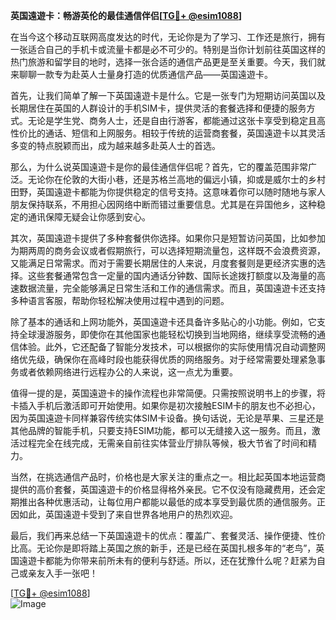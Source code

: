**英国遠遊卡：畅游英伦的最佳通信伴侣[[TG💪+ @esim1088](https://t.me/s/esim1088)]**

在当今这个移动互联网高度发达的时代，无论你是为了学习、工作还是旅行，拥有一张适合自己的手机卡或流量卡都是必不可少的。特别是当你计划前往英国这样的热门旅游和留学目的地时，选择一张合适的通信产品更是至关重要。今天，我们就来聊聊一款专为赴英人士量身打造的优质通信产品——英国遠遊卡。

首先，让我们简单了解一下英国遠遊卡是什么。它是一张专门为短期访问英国以及长期居住在英国的人群设计的手机SIM卡，提供灵活的套餐选择和便捷的服务方式。无论是学生党、商务人士，还是自由行游客，都能通过这张卡享受到稳定且高性价比的通话、短信和上网服务。相较于传统的运营商套餐，英国遠遊卡以其灵活多变的特点脱颖而出，成为越来越多赴英人士的首选。

那么，为什么说英国遠遊卡是你的最佳通信伴侣呢？首先，它的覆盖范围非常广泛。无论你在伦敦的大街小巷，还是苏格兰高地的偏远小镇，抑或是威尔士的乡村田野，英国遠遊卡都能为你提供稳定的信号支持。这意味着你可以随时随地与家人朋友保持联系，不用担心因网络中断而错过重要信息。尤其是在异国他乡，这种稳定的通讯保障无疑会让你感到安心。

其次，英国遠遊卡提供了多种套餐供你选择。如果你只是短暂访问英国，比如参加为期两周的商务会议或者假期旅行，可以选择短期流量包，这样既不会浪费资源，又能满足日常需求。而对于需要长期居住的人来说，月度套餐则是更经济实惠的选择。这些套餐通常包含一定量的国内通话分钟数、国际长途拨打额度以及海量的高速数据流量，完全能够满足日常生活和工作的通信需求。而且，英国遠遊卡还支持多种语言客服，帮助你轻松解决使用过程中遇到的问题。

除了基本的通话和上网功能外，英国遠遊卡还具备许多贴心的小功能。例如，它支持全球漫游服务，即使你在其他国家也能轻松切换到当地网络，继续享受流畅的通信体验。此外，它还配备了智能分发技术，可以根据你的实际使用情况自动调整网络优先级，确保你在高峰时段也能获得优质的网络服务。对于经常需要处理紧急事务或者依赖网络进行远程办公的人来说，这一点尤为重要。

值得一提的是，英国遠遊卡的操作流程也非常简便。只需按照说明书上的步骤，将卡插入手机后激活即可开始使用。如果你是初次接触ESIM卡的朋友也不必担心，因为英国遠遊卡同样兼容传统实体SIM卡设备。换句话说，无论是苹果、三星还是其他品牌的智能手机，只要支持ESIM功能，都可以无缝接入这一服务。而且，激活过程完全在线完成，无需亲自前往实体营业厅排队等候，极大节省了时间和精力。

当然，在挑选通信产品时，价格也是大家关注的重点之一。相比起英国本地运营商提供的高价套餐，英国遠遊卡的价格显得格外亲民。它不仅没有隐藏费用，还会定期推出各种优惠活动，让每位用户都能以最低的成本享受到最优质的通信服务。正因如此，英国遠遊卡受到了来自世界各地用户的热烈欢迎。

最后，我们再来总结一下英国遠遊卡的优点：覆盖广、套餐灵活、操作便捷、性价比高。无论你是即将踏上英国之旅的新手，还是已经在英国扎根多年的“老鸟”，英国遠遊卡都能为你带来前所未有的便利与舒适。所以，还在犹豫什么呢？赶紧为自己或亲友入手一张吧！

[[TG💪+ @esim1088](https://t.me/s/esim1088)]  
![Image](https://i.postimg.cc/4NQfJmqS/Snipaste-2025-05-13-00-14-12.png)